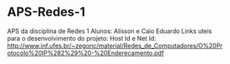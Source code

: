 # APS-Redes-1
APS da disciplina de Redes 1
Alunos: Alisson e Caio Eduardo
Links uteis para o desenvolvimento do projeto:
Host Id e Net Id: http://www.inf.ufes.br/~zegonc/material/Redes_de_Computadores/O%20Protocolo%20IP%282%29%20-%20Enderecamento.pdf